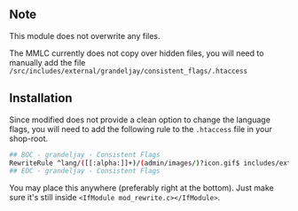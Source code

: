 ## Note

This module does not overwrite any files.

The MMLC currently does not copy over hidden files, you will need to manually add the file `/src/includes/external/grandeljay/consistent_flags/.htaccess`

## Installation

Since modified does not provide a clean option to change the language flags, you will need to add the following rule to the `.htaccess` file in your shop-root.

```sh
## BOC - grandeljay - Consistent Flags
RewriteRule ^lang/([[:alpha:]]+)/(admin/images/)?icon.gif$ includes/external/grandeljay/consistent_flags/icon.php?icon=$1 [QSA,L]
## EOC - grandeljay - Consistent Flags
```

You may place this anywhere (preferably right at the bottom). Just make sure it's still inside `<IfModule mod_rewrite.c></IfModule>`.
